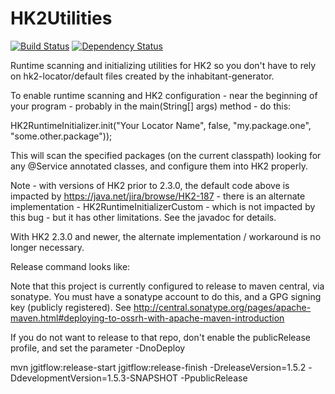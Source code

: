 HK2Utilities
============

[![Build Status](https://travis-ci.org/darmbrust/HK2Utilities.svg?branch=develop)](https://travis-ci.org/darmbrust/HK2Utilities) [![Dependency Status](https://www.versioneye.com/user/projects/5a83a8a10fb24f7034ac6399/badge.svg?style=flat-square)](https://www.versioneye.com/user/projects/5a83a8a10fb24f7034ac6399)

Runtime scanning and initializing utilities for HK2 so you don't have to rely on hk2-locator/default files created by the inhabitant-generator.

To enable runtime scanning and HK2 configuration - near the beginning of your program - probably in the main(String[] args) method - do this:

HK2RuntimeInitializer.init("Your Locator Name", false, "my.package.one", "some.other.package"));


This will scan the specified packages (on the current classpath) looking for any @Service annotated classes, and configure them into HK2 properly.

Note - with versions of HK2 prior to 2.3.0, the default code above is impacted by https://java.net/jira/browse/HK2-187 - there is an alternate implementation - 
HK2RuntimeInitializerCustom - which is not impacted by this bug - but it has other limitations.  See the javadoc for details.

With HK2 2.3.0 and newer, the alternate implementation / workaround is no longer necessary.

Release command looks like:

Note that this project is currently configured to release to maven central, via sonatype.  You must have a sonatype account to do this, and 
a GPG signing key (publicly registered).  See http://central.sonatype.org/pages/apache-maven.html#deploying-to-ossrh-with-apache-maven-introduction

If you do not want to release to that repo, don't enable the publicRelease profile, and set the parameter -DnoDeploy

mvn jgitflow:release-start jgitflow:release-finish -DreleaseVersion=1.5.2 -DdevelopmentVersion=1.5.3-SNAPSHOT -PpublicRelease
